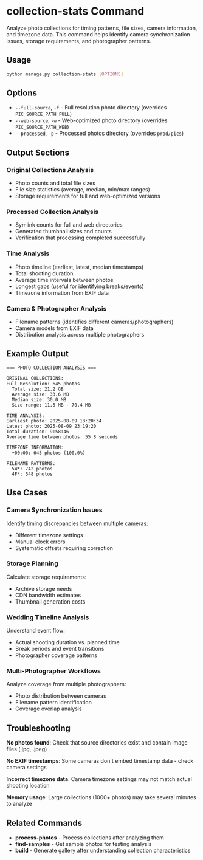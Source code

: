 # collection-stats Command

Analyze photo collections for timing patterns, file sizes, camera information, and timezone data. This command helps identify camera synchronization issues, storage requirements, and photographer patterns.

## Usage

```bash
python manage.py collection-stats [OPTIONS]
```

## Options

- `--full-source`, `-f` - Full resolution photo directory (overrides `PIC_SOURCE_PATH_FULL`)
- `--web-source`, `-w` - Web-optimized photo directory (overrides `PIC_SOURCE_PATH_WEB`) 
- `--processed`, `-p` - Processed photos directory (overrides `prod/pics`)

## Output Sections

### Original Collections Analysis
- Photo counts and total file sizes
- File size statistics (average, median, min/max ranges)
- Storage requirements for full and web-optimized versions

### Processed Collection Analysis  
- Symlink counts for full and web directories
- Generated thumbnail sizes and counts
- Verification that processing completed successfully

### Time Analysis
- Photo timeline (earliest, latest, median timestamps)
- Total shooting duration
- Average time intervals between photos
- Longest gaps (useful for identifying breaks/events)
- Timezone information from EXIF data

### Camera & Photographer Analysis
- Filename patterns (identifies different cameras/photographers)
- Camera models from EXIF data
- Distribution analysis across multiple photographers

## Example Output

```
=== PHOTO COLLECTION ANALYSIS ===

ORIGINAL COLLECTIONS:
Full Resolution: 645 photos
  Total size: 21.2 GB
  Average size: 33.6 MB
  Median size: 30.0 MB
  Size range: 11.5 MB - 70.4 MB

TIME ANALYSIS:
Earliest photo: 2025-08-09 13:20:34
Latest photo: 2025-08-09 23:19:20
Total duration: 9:58:46
Average time between photos: 55.8 seconds

TIMEZONE INFORMATION:
  +00:00: 645 photos (100.0%)

FILENAME PATTERNS:
  5W*: 742 photos
  4F*: 548 photos
```

## Use Cases

### Camera Synchronization Issues
Identify timing discrepancies between multiple cameras:
- Different timezone settings
- Manual clock errors  
- Systematic offsets requiring correction

### Storage Planning
Calculate storage requirements:
- Archive storage needs
- CDN bandwidth estimates
- Thumbnail generation costs

### Wedding Timeline Analysis
Understand event flow:
- Actual shooting duration vs. planned time
- Break periods and event transitions
- Photographer coverage patterns

### Multi-Photographer Workflows
Analyze coverage from multiple photographers:
- Photo distribution between cameras
- Filename pattern identification
- Coverage overlap analysis

## Troubleshooting

**No photos found**: Check that source directories exist and contain image files (.jpg, .jpeg)

**No EXIF timestamps**: Some cameras don't embed timestamp data - check camera settings

**Incorrect timezone data**: Camera timezone settings may not match actual shooting location

**Memory usage**: Large collections (1000+ photos) may take several minutes to analyze

## Related Commands

- **process-photos** - Process collections after analyzing them
- **find-samples** - Get sample photos for testing analysis
- **build** - Generate gallery after understanding collection characteristics